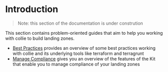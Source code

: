 # Introduction

> Note: this section of the documentation is under constrution

This section contains problem-oriented guides that aim to help you working with collie to build landing zones.

- [Best Practices](best-practices.md) provides an overview of some best practices working with collie and its underlying tools like terraform and terragrunt
- [Manage Compliance](compliance.md) gives you an overview of the features of the Kit that enable you to manage
compliance of your landing zones
